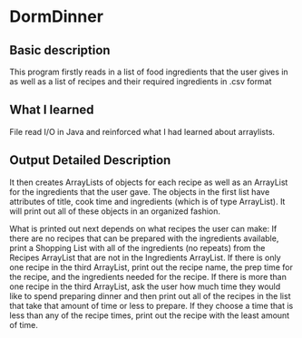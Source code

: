 # DormDinner
## Basic description
This program firstly reads in a list of food ingredients that the user gives in as well as a list of recipes and their required ingredients in .csv format

## What I learned
File read I/O in Java and reinforced what I had learned about arraylists.

## Output Detailed Description
It then creates ArrayLists of objects for each recipe as well as an ArrayList for the ingredients that the user gave. The objects in the first list have attributes of title, cook time and ingredients (which is of type ArrayList).
It will print out all of these objects in an organized fashion.

What is printed out next depends on what recipes the user can make:
If there are no recipes that can be prepared with the ingredients available, print a Shopping List with all of the ingredients (no repeats) from the Recipes ArrayList that are not in the Ingredients ArrayList.
If there is only one recipe in the third ArrayList, print out the recipe name, the prep time for the recipe, and the ingredients needed for the recipe. 
If there is more than one recipe in the third ArrayList, ask the user how much time they would like to spend preparing dinner and then print out all of the recipes in the list that take that amount of time or less to prepare. If they choose a time that is less than any of the recipe times, print out the recipe with the least amount of time.
